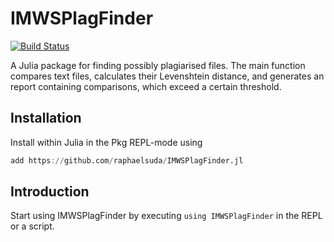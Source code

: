 # IMWSPlagFinder

[![Build Status](https://github.com/raphaelsuda/IMWSPlagFinder.jl/actions/workflows/CI.yml/badge.svg?branch=main)](https://github.com/raphaelsuda/IMWSPlagFinder.jl/actions/workflows/CI.yml?query=branch%3Amain)

A Julia package for finding possibly plagiarised files.
The main function compares text files, calculates their Levenshtein distance, and generates an report containing comparisons, which exceed a certain threshold.

## Installation
Install within Julia in the Pkg REPL-mode using

```jl
add https://github.com/raphaelsuda/IMWSPlagFinder.jl
```

## Introduction

Start using IMWSPlagFinder by executing `using IMWSPlagFinder` in the REPL or a script.